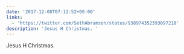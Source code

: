 ```yaml
---
date: '2017-12-08T07:12:52+00:00'
links:
  - 'https://twitter.com/SethAbramson/status/938974352393097218'
description: 'Jesus H Christmas. '
---
```

Jesus H Christmas. 
